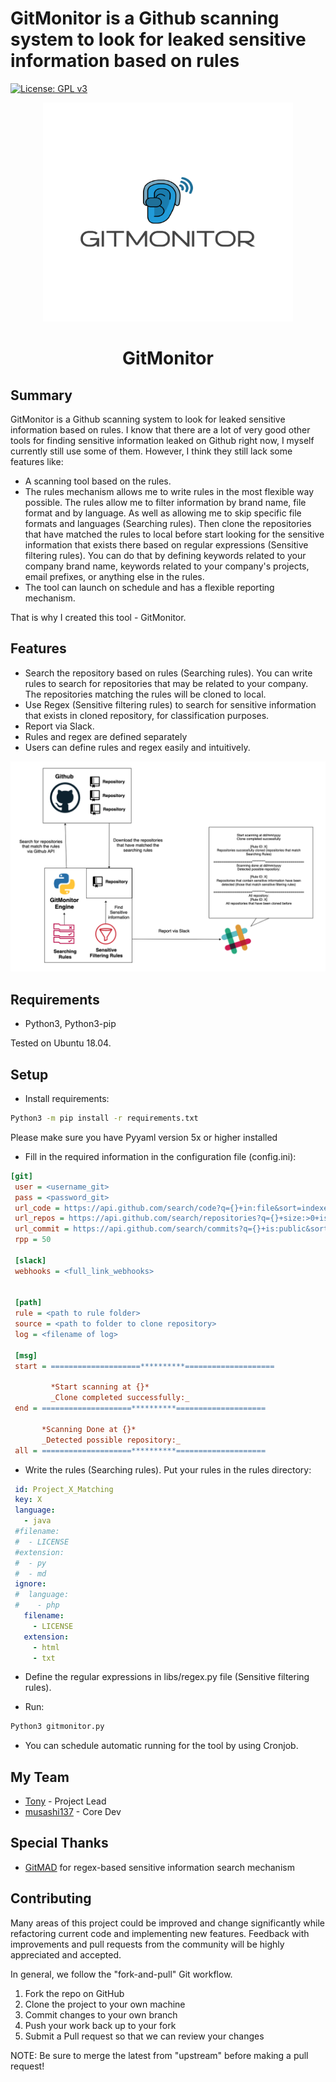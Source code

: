 # GitMonitor is a Github scanning system to look for leaked sensitive information based on rules

[![License: GPL v3](https://img.shields.io/badge/License-GPL%20v3-blue.svg)](https://www.gnu.org/licenses/gpl-3.0)
<p align="center">
    <img src="images/GitMonitor-logo.png" height="350" width="400"/>    
</p>

<center>
  <h1 style="text-align:center;">GitMonitor</h1>
</center>

## Summary

GitMonitor is a Github scanning system to look for leaked sensitive information based on rules. I know that there are a lot of very good other tools for finding sensitive information leaked on Github right now, I myself currently still use some of them. However, I think they still lack some features like:

+ A scanning tool based on the rules.
+ The rules mechanism allows me to write rules in the most flexible way possible. The rules allow me to filter information by brand name, file format and by language. As well as allowing me to skip specific file formats and languages (Searching rules). Then clone the repositories that have matched the rules to local before start looking for the sensitive information that exists there based on regular expressions (Sensitive filtering rules). You can do that by defining keywords related to your company brand name, keywords related to your company's projects, email prefixes, or anything else in the rules.
+ The tool can launch on schedule and has a flexible reporting mechanism.

That is why I created this tool - GitMonitor.

## Features

+ Search the repository based on rules (Searching rules). You can write rules to search for repositories that may be related to your company. The repositories matching the rules will be cloned to local.
+ Use Regex (Sensitive filtering rules) to search for sensitive information that exists in cloned repository, for classification purposes.
+ Report via Slack.
+ Rules and regex are defined separately
+ Users can define rules and regex easily and intuitively.

![Working Diagram](images/diagram.png)

## Requirements

+ Python3, Python3-pip

Tested on Ubuntu 18.04.

## Setup

+ Install requirements:

```bash
Python3 -m pip install -r requirements.txt
```

Please make sure you have Pyyaml version 5x or higher installed

+ Fill in the required information in the configuration file (config.ini):

```ini
[git]
 user = <username_git>
 pass = <password_git>
 url_code = https://api.github.com/search/code?q={}+in:file&sort=indexed&order=desc
 url_repos = https://api.github.com/search/repositories?q={}+size:>0+is:public&sort=indexed&order=desc
 url_commit = https://api.github.com/search/commits?q={}+is:public&sort=indexed&order=desc
 rpp = 50
 
 [slack]
 webhooks = <full_link_webhooks>
 
 
 [path]
 rule = <path to rule folder>
 source = <path to folder to clone repository>
 log = <filename of log>
 
 [msg]
 start = ====================**********====================
 
         *Start scanning at {}*
         _Clone completed successfully:_
 end = ====================**********====================
 
       *Scanning Done at {}*
       _Detected possible repository:_
 all = ====================**********====================

```

+ Write the rules (Searching rules). Put your rules in the rules directory:

```yaml
 id: Project_X_Matching
 key: X
 language:
   - java
 #filename:
 #  - LICENSE
 #extension:
 #  - py
 #  - md
 ignore:
 #  language:
 #    - php
   filename:
     - LICENSE
   extension:
     - html
     - txt

```
+ Define the regular expressions in libs/regex.py file (Sensitive filtering rules).

+ Run:

```bash
Python3 gitmonitor.py
```
+ You can schedule automatic running for the tool by using Cronjob.


## My Team

+ [Tony](https://github.com/crazykid95) - Project Lead
+ [musashi137](https://github.com/musashi137) - Core Dev

## Special Thanks

+ [GitMAD](https://github.com/deepdivesec/GitMAD) for regex-based sensitive information search mechanism

## Contributing

Many areas of this project could be improved and change significantly while refactoring current code and implementing new features. Feedback with improvements and pull requests from the community will be highly appreciated and accepted.

In general, we follow the "fork-and-pull" Git workflow.

1. Fork the repo on GitHub
2. Clone the project to your own machine
3. Commit changes to your own branch
4. Push your work back up to your fork
5. Submit a Pull request so that we can review your changes

NOTE: Be sure to merge the latest from "upstream" before making a pull request!
